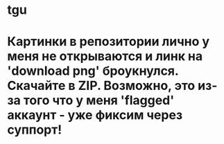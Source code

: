 # tgu
# Картинки в репозитории лично у меня не открываются и линк на 'download png' броукнулся. Скачайте в ZIP. Возможно, это из-за того что у меня 'flagged' аккаунт - уже фиксим через суппорт!
